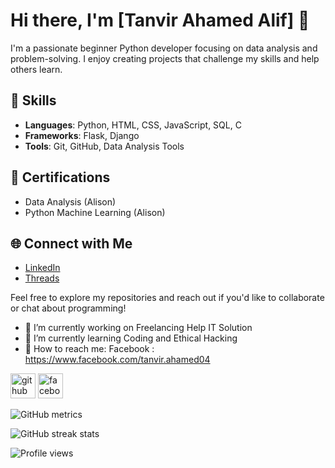 # Hi there, I'm [Tanvir Ahamed Alif] 👋

I'm a passionate beginner Python developer focusing on data analysis and problem-solving. I enjoy creating projects that challenge my skills and help others learn.

## 🌱 Skills
- **Languages**: Python, HTML, CSS, JavaScript, SQL, C
- **Frameworks**: Flask, Django
- **Tools**: Git, GitHub, Data Analysis Tools

## 💼 Certifications
- Data Analysis (Alison)
- Python Machine Learning (Alison)

## 🌐 Connect with Me
- [LinkedIn](https://www.linkedin.com/in/tav04/)
- [Threads](https://www.threads.net/@tanvir.ahamed02)

Feel free to explore my repositories and reach out if you'd like to collaborate or chat about programming!


- 🏃 I’m currently working on Freelancing Help IT Solution 
- 📖 I’m currently learning Coding and Ethical Hacking 
- 🎯 How to reach me: Facebook : https://www.facebook.com/tanvir.ahamed04 


[<img src='https://cdn.jsdelivr.net/npm/simple-icons@3.0.1/icons/github.svg' alt='github' height='40'>](https://github.com/tanvir-ahamed04)  [<img src='https://cdn.jsdelivr.net/npm/simple-icons@3.0.1/icons/facebook.svg' alt='facebook' height='40'>](https://www.facebook.com/tanvir.ahamed04)  


![GitHub metrics](https://metrics.lecoq.io/tanvir-ahamed04)  

![GitHub streak stats](https://streak-stats.demolab.com/?user=tanvir-ahamed04)  

![Profile views](https://gpvc.arturio.dev/tanvir-ahamed04)  
